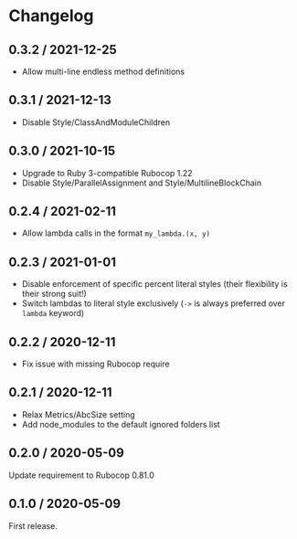# Changelog

## 0.3.2 / 2021-12-25

* Allow multi-line endless method definitions

## 0.3.1 / 2021-12-13

* Disable Style/ClassAndModuleChildren

## 0.3.0 / 2021-10-15

* Upgrade to Ruby 3-compatible Rubocop 1.22
* Disable Style/ParallelAssignment and Style/MultilineBlockChain

## 0.2.4 / 2021-02-11

* Allow lambda calls in the format `my_lambda.(x, y)`

## 0.2.3 / 2021-01-01

* Disable enforcement of specific percent literal styles (their flexibility is their strong suit!)
* Switch lambdas to literal style exclusively (`->` is always preferred over `lambda` keyword)

## 0.2.2 / 2020-12-11

* Fix issue with missing Rubocop require

## 0.2.1 / 2020-12-11

* Relax Metrics/AbcSize setting
* Add node_modules to the default ignored folders list

## 0.2.0 / 2020-05-09

Update requirement to Rubocop 0.81.0

## 0.1.0 / 2020-05-09

First release.
